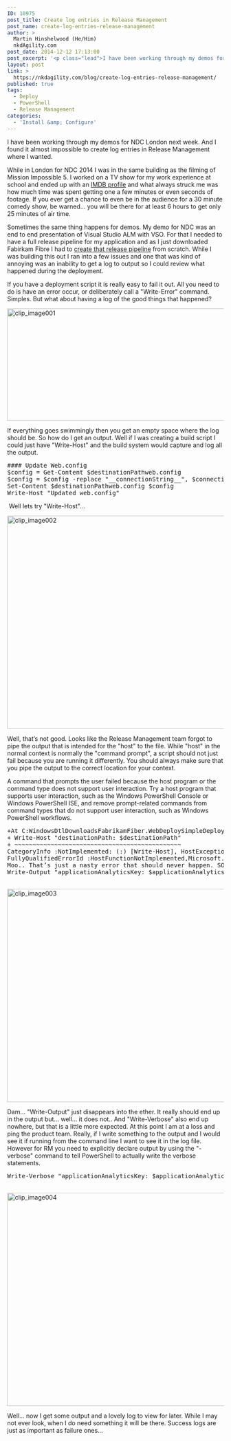 ```yaml
---
ID: 10975
post_title: Create log entries in Release Management
post_name: create-log-entries-release-management
author: >
  Martin Hinshelwood (He/Him)
  nkdAgility.com
post_date: 2014-12-12 17:13:00
post_excerpt: '<p class="lead">I have been working through my demos for NDC London next week. And I found it almost impossible to create log entries in Release Management where I wanted.  </p>'
layout: post
link: >
  https://nkdagility.com/blog/create-log-entries-release-management/
published: true
tags:
  - Deploy
  - PowerShell
  - Release Management
categories:
  - 'Install &amp; Configure'
---
```

<p class="lead">I have been working through my demos for NDC London next week. And I found it almost impossible to create log entries in Release Management where I wanted.</p>
<p>While in London for NDC 2014 I was in the same building as the filming of Mission Impossible 5. I worked on a TV show for my work experience at school and ended up with an <a href="http://www.imdb.com/name/nm4402255/">IMDB profile</a> and what always struck me was how much time was spent getting one a few minutes or even seconds of footage. If you ever get a chance to even be in the audience for a 30 minute comedy show, be warned… you will be there for at least 6 hours to get only 25 minutes of air time.</p>
<p>Sometimes the same thing happens for demos. My demo for NDC was an end to end presentation of Visual Studio ALM with VSO. For that I needed to have a full release pipeline for my application and as I just downloaded Fabirkam Fibre I had to <a href="http://nakedalmweb.wpengine.com/create-release-management-pipeline-professional-developers/">create that release pipeline</a> from scratch. While I was building this out I ran into a few issues and one that was kind of annoying was an inability to get a log to output so I could review what happened during the deployment.</p>
<p>If you have a deployment script it is really easy to fail it out. All you need to do is have an error occur, or deliberately call a "Write-Error" command. Simples. But what about having a log of the good things that happened?</p>
<p><img style="background-image: none; padding-top: 0px; padding-left: 0px; margin: 0px; display: inline; padding-right: 0px; border-width: 0px;" title="clip_image001" src="http://nakedalmweb.wpengine.com/wp-content/uploads/2014/12/clip_image0011.png" alt="clip_image001" width="804" height="261" border="0" /></p>
<p>If everything goes swimmingly then you get an empty space where the log should be. So how do I get an output. Well if I was creating a build script I could just have "Write-Host" and the build system would capture and log all the output.</p>
<pre class="lang:default decode:true ">#### Update Web.config
$config = Get-Content $destinationPathweb.config
$config = $config -replace "__connectionString__", $connectionString
Set-Content $destinationPathweb.config $config
Write-Host "Updated web.config"</pre>
<p> Well lets try "Write-Host"…</p>
<p><img style="background-image: none; padding-top: 0px; padding-left: 0px; margin: 0px; display: inline; padding-right: 0px; border-width: 0px;" title="clip_image002" src="http://nakedalmweb.wpengine.com/wp-content/uploads/2014/12/clip_image0021.png" alt="clip_image002" width="804" height="496" border="0" /></p>
<p>Well, that’s not good. Looks like the Release Management team forgot to pipe the output that is intended for the "host" to the file. While "host" in the normal context is normally the "command prompt", a script should not just fail because you are running it differently. You should always make sure that you pipe the output to the correct location for your context.</p>
<p>A command that prompts the user failed because the host program or the command type does not support user interaction. Try a host program that supports user interaction, such as the Windows PowerShell Console or Windows PowerShell ISE, and remove prompt-related commands from command types that do not support user interaction, such as Windows PowerShell workflows.</p>
<pre class="lang:default decode:true ">+At C:WindowsDtlDownloadsFabrikamFiber.WebDeploySimpleDeploy.ps1:31 char:1
+ Write-Host "destinationPath: $destinationPath"
+ ~~~~~~~~~~~~~~~~~~~~~~~~~~~~~~~~~~~~~~~~~~~~~~
CategoryInfo :NotImplemented: (:) [Write-Host], HostException
FullyQualifiedErrorId :HostFunctionNotImplemented,Microsoft.PowerShell.Commands.WriteHostCommand
Moo.. That’s just a nasty error that should never happen. SO lets try a simple "Write-Output" shall we.
Write-Output "applicationAnalyticsKey: $applicationAnalyticsKey"</pre>
<p> <img style="background-image: none; padding-top: 0px; padding-left: 0px; margin: 0px; display: inline; padding-right: 0px; border-width: 0px;" title="clip_image003" src="http://nakedalmweb.wpengine.com/wp-content/uploads/2014/12/clip_image0031.png" alt="clip_image003" width="804" height="496" border="0" /></p>
<p>Dam… "Write-Output" just disappears into the ether. It really should end up in the output but… well… it does not.. And "Write-Verbose" also end up nowhere, but that is a little more expected. At this point I am at a loss and ping the product team. Really, if I write something to the output and I would see it if running from the command line I want to see it in the log file. However for RM you need to explicitly declare output by using the "-verbose" command to tell PowerShell to actually write the verbose statements.</p>
<pre class="lang:default decode:true ">Write-Verbose "applicationAnalyticsKey: $applicationAnalyticsKey" -verbose</pre>
<p> <img style="background-image: none; padding-top: 0px; padding-left: 0px; display: inline; padding-right: 0px; border-width: 0px;" title="clip_image004" src="http://nakedalmweb.wpengine.com/wp-content/uploads/2014/12/clip_image0041.png" alt="clip_image004" width="804" height="496" border="0" /></p>
<p>Well… now I get some output and a lovely log to view for later. While I may not ever look, when I do need something it will be there. Success logs are just as important as failure ones…</p>